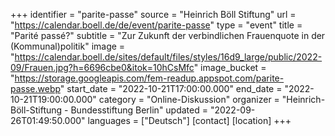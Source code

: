 +++
identifier = "parite-passe"
source = "Heinrich Böll Stiftung"
url = "https://calendar.boell.de/de/event/parite-passe"
type = "event"
title = "Parité passé?"
subtitle = "Zur Zukunft der verbindlichen Frauenquote in der (Kommunal)politik"
image = "https://calendar.boell.de/sites/default/files/styles/16d9_large/public/2022-09/Frauen.jpg?h=6696cbe0&itok=10hCsMfc"
image_bucket = "https://storage.googleapis.com/fem-readup.appspot.com/parite-passe.webp"
start_date = "2022-10-21T17:00:00.000"
end_date = "2022-10-21T19:00:00.000"
category = "Online-Diskussion"
organizer = "Heinrich-Böll-Stiftung - Bundesstiftung Berlin"
updated = "2022-09-26T01:49:50.000"
languages = ["Deutsch"]
[contact]
[location]
+++